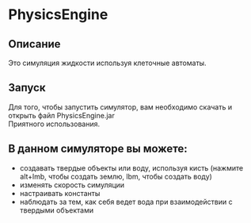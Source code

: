 # PhysicsEngine
## Описание
Это симуляция жидкости используя клеточные автоматы.  
## Запуск
Для того, чтобы запустить симулятор, вам необходимо скачать и открыть файл PhysicsEngine.jar   
Приятного использования.
## В данном симуляторе вы можете:  
* создавать твердые объекты или воду, используя кисть (нажмите alt+lmb, чтобы создать землю, lbm, чтобы создать воду)  
* изменять скорость симуляции
* настраивать константы
* наблюдать за тем, как себя ведет вода при взаимодействии с твердыми объектами
